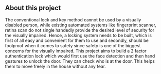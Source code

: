 <h2>About this project</h2>
The conventional lock and key method cannot be used by a visually disabled person, while existing automated systems like fingerprint scanner, retina scan do not single handedly provide the desired level of security for the visually impaired. 
Hence, a locking system needs to be built, which is first of all easy and convenient for them to use and secondly, should be foolproof when it comes to safety since safety is one of the biggest concerns for the visually impaired.
This project aims to build a 2 factor authentication lock which would first use the face detection and then hand gestures to unlock the door. They can check who is at the door. This helps them to move freely in the house without any fear.
